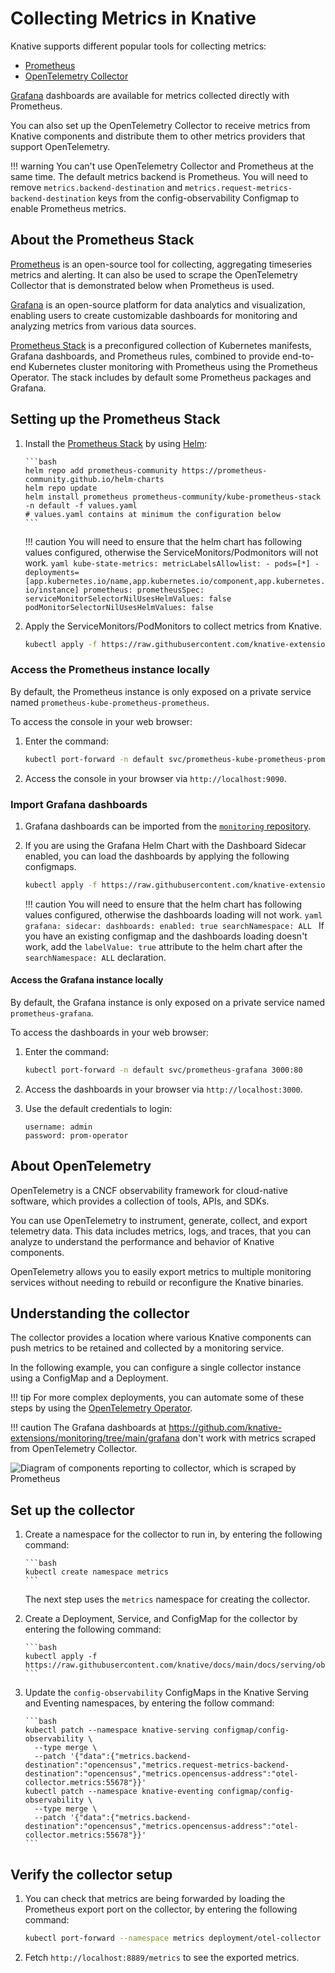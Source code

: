 # Collecting Metrics in Knative

Knative supports different popular tools for collecting metrics:

- [Prometheus](https://prometheus.io/)
- [OpenTelemetry Collector](https://opentelemetry.io/docs/collector/)

[Grafana](https://grafana.com/oss/) dashboards are available for metrics collected directly with Prometheus.

You can also set up the OpenTelemetry Collector to receive metrics from Knative components and distribute them to other metrics providers that support OpenTelemetry.

!!! warning
    You can't use OpenTelemetry Collector and Prometheus at the same time. The default metrics backend is Prometheus. You will need to remove `metrics.backend-destination` and `metrics.request-metrics-backend-destination` keys from the config-observability Configmap to enable Prometheus metrics.

## About the Prometheus Stack

[Prometheus](https://prometheus.io/) is an open-source tool for collecting, aggregating timeseries metrics and alerting. It can also be used to scrape the OpenTelemetry Collector that is demonstrated below when Prometheus is used.

[Grafana](https://grafana.com/oss/) is an open-source platform for data analytics and visualization, enabling users to create customizable dashboards for monitoring and analyzing metrics from various data sources.

[Prometheus Stack](https://github.com/prometheus-community/helm-charts/tree/main/charts/kube-prometheus-stack) is a preconfigured collection of Kubernetes manifests, Grafana dashboards, and Prometheus rules, combined to provide end-to-end Kubernetes cluster monitoring with Prometheus using the Prometheus Operator. The stack includes by default some Prometheus packages and Grafana.

## Setting up the Prometheus Stack

1. Install the [Prometheus Stack](https://github.com/prometheus-community/helm-charts/tree/main/charts/kube-prometheus-stack) by using [Helm](https://helm.sh/docs/intro/using_helm/):

       ```bash
       helm repo add prometheus-community https://prometheus-community.github.io/helm-charts
       helm repo update
       helm install prometheus prometheus-community/kube-prometheus-stack -n default -f values.yaml
       # values.yaml contains at minimum the configuration below
       ```

    !!! caution
        You will need to ensure that the helm chart has following values configured, otherwise the ServiceMonitors/Podmonitors will not work.
        ```yaml
        kube-state-metrics:
          metricLabelsAllowlist:
            - pods=[*]
            - deployments=[app.kubernetes.io/name,app.kubernetes.io/component,app.kubernetes.io/instance]
        prometheus:
          prometheusSpec:
            serviceMonitorSelectorNilUsesHelmValues: false
            podMonitorSelectorNilUsesHelmValues: false
        ```

1. Apply the ServiceMonitors/PodMonitors to collect metrics from Knative.

    ```bash
    kubectl apply -f https://raw.githubusercontent.com/knative-extensions/monitoring/main/servicemonitor.yaml
    ```

### Access the Prometheus instance locally

By default, the Prometheus instance is only exposed on a private service named `prometheus-kube-prometheus-prometheus`.

To access the console in your web browser:

1. Enter the command:

    ```bash
    kubectl port-forward -n default svc/prometheus-kube-prometheus-prometheus 9090:9090
    ```

1. Access the console in your browser via `http://localhost:9090`.

### Import Grafana dashboards

1. Grafana dashboards can be imported from the [`monitoring` repository](https://github.com/knative-extensions/monitoring/tree/main/grafana).

1. If you are using the Grafana Helm Chart with the Dashboard Sidecar enabled, you can load the dashboards by applying the following configmaps.

    ```bash
    kubectl apply -f https://raw.githubusercontent.com/knative-extensions/monitoring/main/grafana/dashboards.yaml
    ```

    !!! caution
        You will need to ensure that the helm chart has following values configured, otherwise the dashboards loading will not work.
        ```yaml
        grafana:
          sidecar:
            dashboards:
              enabled: true
              searchNamespace: ALL
        ```
        If you have an existing configmap and the dashboards loading doesn't work, add the `labelValue: true` attribute to the helm chart after the `searchNamespace: ALL` declaration.

#### Access the Grafana instance locally

By default, the Grafana instance is only exposed on a private service named `prometheus-grafana`.

To access the dashboards in your web browser:

1. Enter the command:

    ```bash
    kubectl port-forward -n default svc/prometheus-grafana 3000:80
    ```

1. Access the dashboards in your browser via `http://localhost:3000`.

1. Use the default credentials to login:
   
    ```text
    username: admin
    password: prom-operator
    ```

## About OpenTelemetry

OpenTelemetry is a CNCF observability framework for cloud-native software, which provides a collection of tools, APIs, and SDKs.

You can use OpenTelemetry to instrument, generate, collect, and export telemetry data. This data includes metrics, logs, and traces, that you can analyze to understand the performance and behavior of Knative components.

OpenTelemetry allows you to easily export metrics to multiple monitoring services without needing to rebuild or reconfigure the Knative binaries.

## Understanding the collector

The collector provides a location where various Knative components can push metrics to be retained and collected by a monitoring service.

In the following example, you can configure a single collector instance using a ConfigMap and a Deployment.

!!! tip
    For more complex deployments, you can automate some of these steps by using the [OpenTelemetry Operator](https://github.com/open-telemetry/opentelemetry-operator).

!!! caution
    The Grafana dashboards at https://github.com/knative-extensions/monitoring/tree/main/grafana don't work with metrics scraped from OpenTelemetry Collector.

![Diagram of components reporting to collector, which is scraped by Prometheus](system-diagram.svg)

<!-- yuml.me UML rendering of:
[queue-proxy1]->[Collector]
[queue-proxy2]->[Collector]
[autoscaler]->[Collector]
[controller]->[Collector]
[Collector]<-scrape[Prometheus]
-->

## Set up the collector

1. Create a namespace for the collector to run in, by entering the following command:

       ```bash
       kubectl create namespace metrics
       ```
    The next step uses the `metrics` namespace for creating the collector.

1. Create a Deployment, Service, and ConfigMap for the collector by entering the following command:

       ```bash
       kubectl apply -f https://raw.githubusercontent.com/knative/docs/main/docs/serving/observability/metrics/collector.yaml
       ```

1. Update the `config-observability` ConfigMaps in the Knative Serving and
   Eventing namespaces, by entering the follow command:

       ```bash
       kubectl patch --namespace knative-serving configmap/config-observability \
         --type merge \
         --patch '{"data":{"metrics.backend-destination":"opencensus","metrics.request-metrics-backend-destination":"opencensus","metrics.opencensus-address":"otel-collector.metrics:55678"}}'
       kubectl patch --namespace knative-eventing configmap/config-observability \
         --type merge \
         --patch '{"data":{"metrics.backend-destination":"opencensus","metrics.opencensus-address":"otel-collector.metrics:55678"}}'
       ```

## Verify the collector setup

1. You can check that metrics are being forwarded by loading the Prometheus export port on the collector, by entering the following command:

    ```bash
    kubectl port-forward --namespace metrics deployment/otel-collector 8889
    ```

1. Fetch `http://localhost:8889/metrics` to see the exported metrics.
